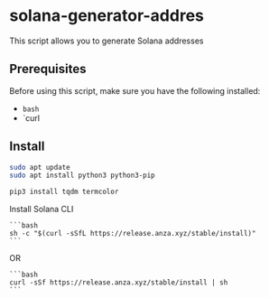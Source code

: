 # solana-generator-addres

This script allows you to generate Solana addresses

## Prerequisites

Before using this script, make sure you have the following installed:
- `bash`
- `curl

## Install

   ```bash
   sudo apt update
   sudo apt install python3 python3-pip
   ```

   ```bash
   pip3 install tqdm termcolor
   ```

Install Solana CLI

    ```bash
    sh -c "$(curl -sSfL https://release.anza.xyz/stable/install)"
    ```
OR

    ```bash
    curl -sSf https://release.anza.xyz/stable/install | sh
    ```
